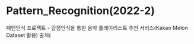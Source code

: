 # Pattern_Recognition(2022-2)

  패턴인식 프로젝트
    - 감정인식을 통한 음악 플레이리스트 추천 서비스(Kakao Melon Dataset 활용)
        출처(
